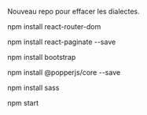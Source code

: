 Nouveau repo pour effacer les dialectes.

npm install react-router-dom

npm install react-paginate --save

npm install bootstrap

npm install @popperjs/core --save

npm install sass

npm start
